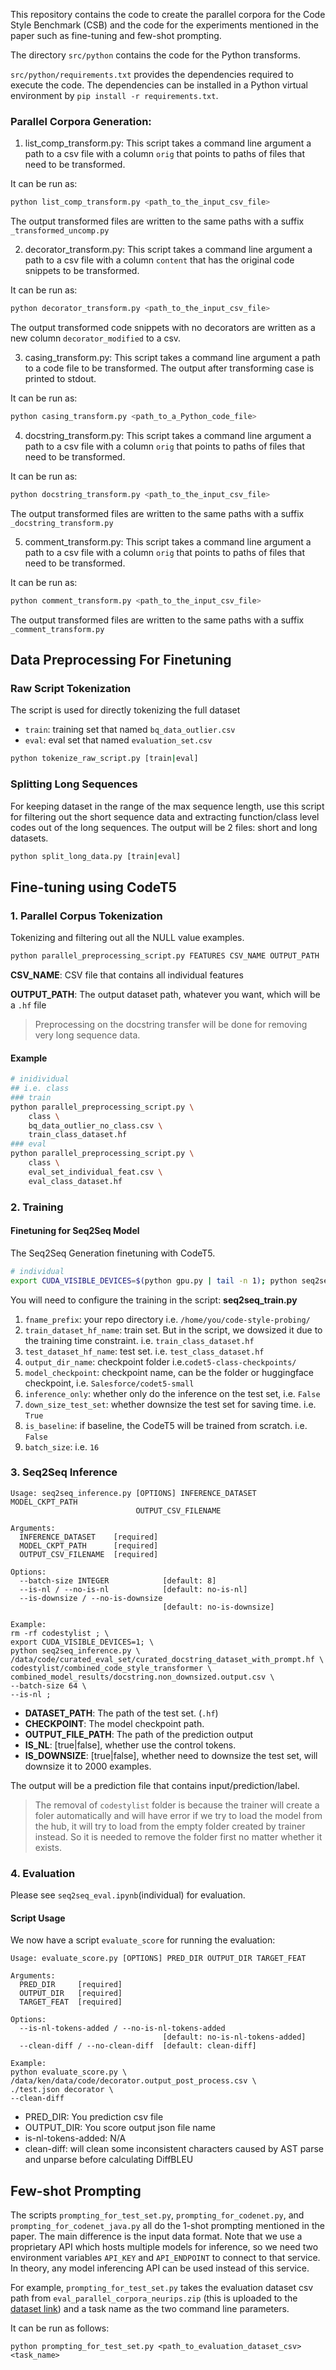 This repository contains the code to create the parallel corpora for the Code Style Benchmark (CSB) and the code for the experiments mentioned in the paper such as fine-tuning and few-shot prompting.

The directory `src/python` contains the code for the Python transforms.

`src/python/requirements.txt` provides the dependencies required to execute the code.
The dependencies can be installed in a Python virtual environment by `pip install -r requirements.txt`.

### Parallel Corpora Generation:

1. list_comp_transform.py: This script takes a command line argument a path to a csv file with a column `orig` that points to paths of files that need to be transformed.

It can be run as:
```Python
python list_comp_transform.py <path_to_the_input_csv_file>
```

The output transformed files are written to the same paths with a suffix `_transformed_uncomp.py`

2. decorator_transform.py: This script takes a command line argument a path to a csv file 
with a column `content` that has the original code snippets to be transformed.

It can be run as:
```Python
python decorator_transform.py <path_to_the_input_csv_file>
```

The output transformed code snippets with no decorators are written as a new column
`decorator_modified` to a csv.

3. casing_transform.py: This script takes a command line argument a path to a code file
to be transformed. The output after transforming case is printed to stdout.

It can be run as:
```Python
python casing_transform.py <path_to_a_Python_code_file>
```

4. docstring_transform.py: This script takes a command line argument a path to a csv file with a column `orig` that points to paths of files that need to be transformed.

It can be run as:
```Python
python docstring_transform.py <path_to_the_input_csv_file>
```

The output transformed files are written to the same paths with a suffix `_docstring_transform.py`

5. comment_transform.py: This script takes a command line argument a path to a csv file with a column `orig` that points to paths of files that need to be transformed.

It can be run as:
```Python
python comment_transform.py <path_to_the_input_csv_file>
```

The output transformed files are written to the same paths with a suffix `_comment_transform.py`



## Data Preprocessing For Finetuning

### Raw Script Tokenization

The script is used for directly tokenizing the full dataset
- `train`: training set that named `bq_data_outlier.csv`
- `eval`: eval set that named `evaluation_set.csv`
```bash
python tokenize_raw_script.py [train|eval]
```


### Splitting Long Sequences
For keeping dataset in the range of the max sequence length, use this script for filtering out the short sequence data and extracting function/class level codes out of the long sequences. The output will be 2 files: short and long datasets. 
```bash
python split_long_data.py [train|eval]
```


## Fine-tuning using CodeT5
### 1. Parallel Corpus Tokenization

Tokenizing and filtering out all the NULL value examples.
```bash
python parallel_preprocessing_script.py FEATURES CSV_NAME OUTPUT_PATH
```


**CSV_NAME**: CSV file that contains all individual features


**OUTPUT_PATH**: The output dataset path, whatever you want, which will be a `.hf` file

> Preprocessing on the docstring transfer will be done for removing very long sequence data.
#### Example
```bash
# inidividual
## i.e. class
### train
python parallel_preprocessing_script.py \
    class \
    bq_data_outlier_no_class.csv \
    train_class_dataset.hf
### eval
python parallel_preprocessing_script.py \
    class \
    eval_set_individual_feat.csv \
    eval_class_dataset.hf


```


### 2. Training
#### Finetuning for Seq2Seq Model
The Seq2Seq Generation finetuning with CodeT5. 
```bash
# individual
export CUDA_VISIBLE_DEVICES=$(python gpu.py | tail -n 1); python seq2seq_train.py

```
You will need to configure the training in the script:
**seq2seq_train.py**
1. `fname_prefix`: your repo directory i.e. `/home/you/code-style-probing/`
2. `train_dataset_hf_name`: train set. But in the script, we dowsized it due to the training time constraint. i.e. `train_class_dataset.hf`
3. `test_dataset_hf_name`: test set. i.e. `test_class_dataset.hf`
4. `output_dir_name`: checkpoint folder  i.e.`codet5-class-checkpoints/`
5. `model_checkpoint`: checkpoint name, can be the folder or huggingface checkpoint, i.e. `Salesforce/codet5-small`
6. `inference_only`: whether only do the inference on the test set,  i.e. `False`
7. `down_size_test_set`: whether downsize the test set for saving time. i.e. `True`
8. `is_baseline`: if baseline, the CodeT5 will be trained from scratch.  i.e. `False`
9. `batch_size`: i.e. `16`

### 3. Seq2Seq Inference
```
Usage: seq2seq_inference.py [OPTIONS] INFERENCE_DATASET MODEL_CKPT_PATH
                            OUTPUT_CSV_FILENAME

Arguments:
  INFERENCE_DATASET    [required]
  MODEL_CKPT_PATH      [required]
  OUTPUT_CSV_FILENAME  [required]

Options:
  --batch-size INTEGER            [default: 8]
  --is-nl / --no-is-nl            [default: no-is-nl]
  --is-downsize / --no-is-downsize
                                  [default: no-is-downsize]

Example:
rm -rf codestylist ; \
export CUDA_VISIBLE_DEVICES=1; \
python seq2seq_inference.py \
/data/code/curated_eval_set/curated_docstring_dataset_with_prompt.hf \
codestylist/combined_code_style_transformer \
combined_model_results/docstring.non_downsized.output.csv \
--batch-size 64 \
--is-nl ;
```

- **DATASET_PATH**: The path of the test set. (`.hf`)
- **CHECKPOINT**: The model checkpoint path.
- **OUTPUT_FILE_PATH**: The path of the prediction output
- **IS_NL**: [true|false], whether use the control tokens.
- **IS_DOWNSIZE**: [true|false], whether need to downsize the test set, will downsize it to 2000 examples.

The output will be a prediction file that contains input/prediction/label.
> The removal of `codestylist` folder is because the trainer will create a foler automatically and will have error if we try to load the model from the hub, it will try to load from the empty folder created by trainer instead. So it is needed to remove the folder first no matter whether it exists.
### 4. Evaluation
Please see `seq2seq_eval.ipynb`(individual) for evaluation.

#### Script Usage
We now have a script `evaluate_score` for running the evaluation:
```
Usage: evaluate_score.py [OPTIONS] PRED_DIR OUTPUT_DIR TARGET_FEAT

Arguments:
  PRED_DIR     [required]
  OUTPUT_DIR   [required]
  TARGET_FEAT  [required]

Options:
  --is-nl-tokens-added / --no-is-nl-tokens-added
                                  [default: no-is-nl-tokens-added]
  --clean-diff / --no-clean-diff  [default: clean-diff]

Example:
python evaluate_score.py \
/data/ken/data/code/decorator.output_post_process.csv \
./test.json decorator \
--clean-diff
```

- PRED_DIR: You prediction csv file
- OUTPUT_DIR: You score output json file name
- is-nl-tokens-added: N/A
- clean-diff: will clean some inconsistent characters caused by AST parse and unparse before calculating DiffBLEU

## Few-shot Prompting

The scripts `prompting_for_test_set.py`, `prompting_for_codenet.py`, and `prompting_for_codenet_java.py` all do the 1-shot prompting mentioned in the paper. 
The main difference is the input data format. 
Note that we use a proprietary API which hosts multiple models for inference, so we need two environment variables `API_KEY` and `API_ENDPOINT` to connect to that service.
In theory, any model inferencing API can be used instead of this service.

For example, `prompting_for_test_set.py` takes the evaluation dataset csv path from `eval_parallel_corpora_neurips.zip` (this is uploaded to the [dataset link](https://zenodo.org/record/8021947)) and a task name as the two command line parameters.

It can be run as follows:
```
python prompting_for_test_set.py <path_to_evaluation_dataset_csv> <task_name>
```
